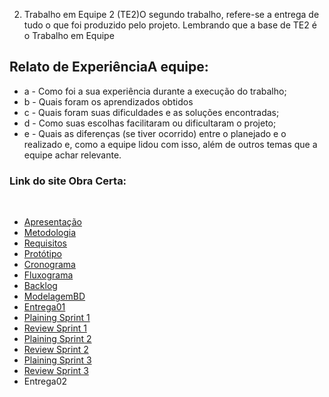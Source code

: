 2. Trabalho em Equipe 2 (TE2)O segundo trabalho, refere-se a entrega de tudo o que foi produzido pelo projeto. Lembrando que a base de TE2 é o Trabalho em Equipe 
## Relato de ExperiênciaA equipe:

- a - Como foi a sua experiência durante a execução do trabalho;
- b - Quais foram os aprendizados obtidos
- c - Quais foram suas dificuldades e as soluções encontradas;
- d - Como suas escolhas facilitaram ou dificultaram o projeto;
- e - Quais as diferenças (se tiver ocorrido) entre o planejado e o realizado e, como a equipe lidou com isso, além de outros temas que a equipe achar relevante.


### Link do site Obra Certa: 

<br/>

- [Apresentação](/Apresentacao.MD)
- [Metodologia](/Metodologia.MD)
- [Requisitos](/Requisitos.MD)
- [Protótipo](/Prototipo.MD)
- [Cronograma](/Cronograma.MD)
- [Fluxograma](/Fluxograma.MD)
- [Backlog](/Backlog.MD)
- [ModelagemBD](/DER-DLD.MD)
- [Entrega01](/Entrega01.MD)
- [Plaining Sprint 1](/Plaining_Sprint1.MD)
- [Review Sprint 1](/Review01.MD)
- [Plaining Sprint 2](/Plaining_Sprint2.MD)
- [Review Sprint 2](/Review02.MD)
- [Plaining Sprint 3](/Plaining_Sprint3.MD)
- [Review Sprint 3](/Review03.MD)
- Entrega02
